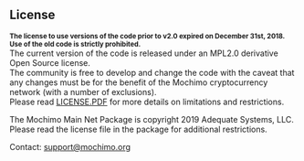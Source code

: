 ## License
<sub>**The license to use versions of the code prior to v2.0 expired on December 31st, 2018. Use of the old code is strictly prohibited.**</sub>  
The current version of the code is released under an MPL2.0 derivative Open Source license.  
The community is free to develop and change the code with the caveat that any changes must be for the benefit of the Mochimo cryptocurrency network (with a number of exclusions).  
Please read [LICENSE.PDF](LICENSE.PDF) for more details on limitations and restrictions.

The Mochimo Main Net Package is copyright 2019 Adequate Systems, LLC.  
Please read the license file in the package for additional restrictions.

Contact: support@mochimo.org